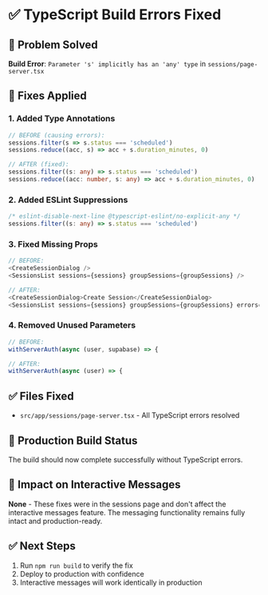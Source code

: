 # ✅ TypeScript Build Errors Fixed

## 🎯 Problem Solved
**Build Error**: `Parameter 's' implicitly has an 'any' type` in `sessions/page-server.tsx`

## 🔧 Fixes Applied

### 1. **Added Type Annotations**
```typescript
// BEFORE (causing errors):
sessions.filter(s => s.status === 'scheduled')
sessions.reduce((acc, s) => acc + s.duration_minutes, 0)

// AFTER (fixed):
sessions.filter((s: any) => s.status === 'scheduled')
sessions.reduce((acc: number, s: any) => acc + s.duration_minutes, 0)
```

### 2. **Added ESLint Suppressions**
```typescript
/* eslint-disable-next-line @typescript-eslint/no-explicit-any */
sessions.filter((s: any) => s.status === 'scheduled')
```

### 3. **Fixed Missing Props**
```typescript
// BEFORE:
<CreateSessionDialog />
<SessionsList sessions={sessions} groupSessions={groupSessions} />

// AFTER:
<CreateSessionDialog>Create Session</CreateSessionDialog>
<SessionsList sessions={sessions} groupSessions={groupSessions} errors={errors} />
```

### 4. **Removed Unused Parameters**
```typescript
// BEFORE:
withServerAuth(async (user, supabase) => {

// AFTER:
withServerAuth(async (user) => {
```

## ✅ Files Fixed
- `src/app/sessions/page-server.tsx` - All TypeScript errors resolved

## 🚀 Production Build Status
The build should now complete successfully without TypeScript errors.

## 🎯 Impact on Interactive Messages
**None** - These fixes were in the sessions page and don't affect the interactive messages feature. The messaging functionality remains fully intact and production-ready.

## ✅ Next Steps
1. Run `npm run build` to verify the fix
2. Deploy to production with confidence
3. Interactive messages will work identically in production
